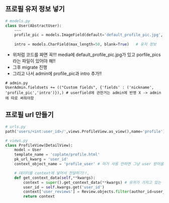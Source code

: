 ## 프로필 유저 정보 넣기
```python
# models.py
class User(AbstractUser):
    ~~~
    profile_pic = models.ImageField(default='default_profile_pic.jpg', upload_to='porfile_pics')  # 유저 사진
    
    intro = models.CharField(max_length=50, blank=True)   # 유저 정보
```
* 위처럼 코드를 짜면 꼭!!! media에 default_profile_pic.jpg가 있고 porfile_pics라는 파일이 있어야 해!!
* 그후 migrate 진행
* 그리고 나서 admin에 profile_pic과 intro 추가!!
```
# admin.py
UserAdmin.fieldsets += (("Custom fields", {'fields' : ('nickname', 'profile_pic','intro')}),) # userfield에 관한거는 admin에 반영 X -> admin에 따로 써줘야함
```

## 프로필 url 만들기
```python
# urls.py
path('users/<int:user_id>/',views.ProfileView.as_view(),name='profile'),

# views.py
class ProfileView(DetailView):
    model = User
    template_name = 'coplate/profile.html'
    pk_url_kwarg = 'user_id'
    context_object_name = 'profile_user' # 이거 사용 안하면 그냥 user 받아옴, user_id에 해당하는 user는 profile_user라는 이름으로 전달

    # 데이터를 context에 넣어서 전달하기!!,
    def get_context_data(self,**kwargs):
        context = super().get_context_data(**kwargs) # 유저가 가지고 있는 데이터 가져오기
        user_id = self.kwargs.get('user_id')
        context['user_reviews'] = Review.objects.filter(author_id=user__id).order_by('dt_created')[:4]
        return context
```
